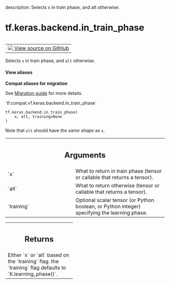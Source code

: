description: Selects x in train phase, and alt otherwise.

<div itemscope itemtype="http://developers.google.com/ReferenceObject">
<meta itemprop="name" content="tf.keras.backend.in_train_phase" />
<meta itemprop="path" content="Stable" />
</div>

# tf.keras.backend.in_train_phase

<!-- Insert buttons and diff -->

<table class="tfo-notebook-buttons tfo-api nocontent" align="left">
<td>
  <a target="_blank" href="https://github.com/tensorflow/tensorflow/blob/r2.3/tensorflow/python/keras/backend.py#L4454-L4496">
    <img src="https://www.tensorflow.org/images/GitHub-Mark-32px.png" />
    View source on GitHub
  </a>
</td>
</table>



Selects `x` in train phase, and `alt` otherwise.

<section class="expandable">
  <h4 class="showalways">View aliases</h4>
  <p>
<b>Compat aliases for migration</b>
<p>See
<a href="https://www.tensorflow.org/guide/migrate">Migration guide</a> for
more details.</p>
<p>`tf.compat.v1.keras.backend.in_train_phase`</p>
</p>
</section>

<pre class="devsite-click-to-copy prettyprint lang-py tfo-signature-link">
<code>tf.keras.backend.in_train_phase(
    x, alt, training=None
)
</code></pre>



<!-- Placeholder for "Used in" -->

Note that `alt` should have the *same shape* as `x`.

<!-- Tabular view -->
 <table class="responsive fixed orange">
<colgroup><col width="214px"><col></colgroup>
<tr><th colspan="2"><h2 class="add-link">Arguments</h2></th></tr>

<tr>
<td>
`x`
</td>
<td>
What to return in train phase
(tensor or callable that returns a tensor).
</td>
</tr><tr>
<td>
`alt`
</td>
<td>
What to return otherwise
(tensor or callable that returns a tensor).
</td>
</tr><tr>
<td>
`training`
</td>
<td>
Optional scalar tensor
(or Python boolean, or Python integer)
specifying the learning phase.
</td>
</tr>
</table>



<!-- Tabular view -->
 <table class="responsive fixed orange">
<colgroup><col width="214px"><col></colgroup>
<tr><th colspan="2"><h2 class="add-link">Returns</h2></th></tr>
<tr class="alt">
<td colspan="2">
Either `x` or `alt` based on the `training` flag.
the `training` flag defaults to `K.learning_phase()`.
</td>
</tr>

</table>

